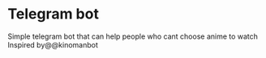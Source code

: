 # Telegram bot

Simple telegram bot that can help people who cant choose anime to watch
Inspired by@@kinomanbot
